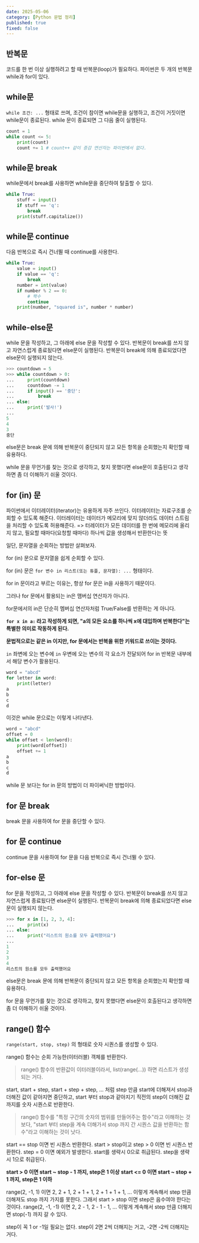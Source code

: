 ```yaml
---
date: 2025-05-06
category: [Python 문법 정리]
published: true
fixed: false
---
```


## 반복문
코드를 한 번 이상 실행하려고 할 때 반복문(loop)가 필요하다.
파이썬은 두 개의 반복문 while과 for이 있다.

## while문
`while 조건: ...` 형태로 쓰며, 조건이 참이면 while문을 실행하고, 조건이 거짓이면 while문이 종료된다.
while 문이 종료되면 그 다음 줄이 실행된다.

```python
count = 1
while count <= 5:
	print(count)
	count += 1 # count++ 같이 증감 연산자는 파이썬에서 없다.
```

## while문 break
while문에서 break를 사용하면 while문을 중단하여 탈출할 수 있다.

```python
while True:
	stuff = input()
	if stuff == 'q':
		break
	print(stuff.capitalize())
```

## while문 continue
다음 반복으로 즉시 건너뛸 때 continue를 사용한다.

```python
while True:
	value = input()
	if value == 'q':
		break
	number = int(value)
	if number % 2 == 0:
		# 짝수
		continue
	print(number, "squared is", number * number)
```

## while-else문
while 문을 작성하고, 그 아래에 else 문을 작성할 수 있다.
반복문이 break를 쓰지 않고 자연스럽게 종료됬다면 else문이 실행된다.
반복문이 break에 의해 종료되었다면 else문이 실행되지 않는다.

```python
>>> countdown = 5
>>> while countdown > 0:
...     print(countdown)
...     countdown -= 1
...     if input() == '중단':
...         break
... else:
...     print('발사!')
... 
5
4
3
중단
```

else문은 break 문에 의해 반복문이 중단되지 않고 모든 항목을 순회했는지 확인할 때 유용하다.

while 문을 무언가를 찾는 것으로 생각하고, 찾지 못했다면 else문이 호출된다고 생각하면 좀 더 이해하기 쉬울 것이다.

## for (in) 문
파이썬에서 이터레이터(iterator)는 유용하게 자주 쓰인다.
이터레이터는 자료구조를 순회할 수 있도록 해준다.
이터레이터는 데이터가 메모리에 맞지 않더라도 데이터 스트림을 처리할 수 있도록 허용해준다. => 터레이터가 모든 데이터를 한 번에 메모리에 올리지 않고, 필요할 때마다(요청할 때마다) 하나씩 값을 생성해서 반환한다는 뜻

일단, 문자열을 순회하는 방법만 살펴보자.

for (in) 문으로 문자열을 쉽게 순회할 수 있다.

for (in) 문은 `for 변수 in 리스트(또는 튜플, 문자열): ...` 형태이다.

for in 문이라고 부르는 이유는, 항상 for 문은 in을 사용하기 때문이다.

그러나 for 문에서 활용되는 in은 맴버십 연산자가 아니다.

for문에서의 in은 단순히 멤버십 연산자처럼 True/False를 반환하는 게 아니다.

**`for x in a:` 라고 작성하게 되면, "a의 모든 요소를 하나씩 x에 대입하며 반복한다"는 특별한 의미로 작동하게 된다.**

**문법적으로는 같은 in 이지만, for 문에서는 반복을 위한 키워드로 쓰이는 것이다.**

`in` 좌변에 오는 변수에 `in` 우변에 오는 변수의 각 요소가 전달되어 for in 반복문 내부에서 해당 변수가 활용된다.

```python
word = "abcd"
for letter in word:
	print(letter)
a
b
c
d
```

이것은 while 문으로는 이렇게 나타낸다.

```python
word = "abcd"
offset = 0
while offset < len(word):
	print(word[offset])
	offset += 1
a
b
c
d
```

while 문 보다는 for in 문의 방법이 더 파이써닉한 방법이다.

## for 문 break
break 문을 사용하여 for 문을 중단할 수 있다.

## for 문 continue
continue 문을 사용하여 for 문을 다음 반복으로 즉시 건너뛸 수 있다.

## for-else 문
for 문을 작성하고, 그 아래에 else 문을 작성할 수 있다.
반복문이 break를 쓰지 않고 자연스럽게 종료됬다면 else문이 실행된다.
반복문이 break에 의해 종료되었다면 else문이 실행되지 않는다.

```python
>>> for x in [1, 2, 3, 4]:
...     print(x)
... else:
...     print("리스트의 원소를 모두 출력했어요")
... 
1
2
3
4
리스트의 원소를 모두 출력했어요
```

else문은 break 문에 의해 반복문이 중단되지 않고 모든 항목을 순회했는지 확인할 때 유용하다.

for 문을 무언가를 찾는 것으로 생각하고, 찾지 못했다면 else문이 호출된다고 생각하면 좀 더 이해하기 쉬울 것이다.

## range() 함수
`range(start, stop, step)` 의 형태로 숫자 시퀀스를 생성할 수 있다.

range() 함수는 순회 가능한(이터러블) 객체를 반환한다.

> range() 함수의 반환값이 이터러블이라서, list(range(...)) 하면 리스트가 생성되는 거다.

start, start + step, start + step + step, ... 처럼 step 만큼 start에 더해져서 stop과 더해진 값이 같아지면 중단하고, start 부터 stop과 같아지기 직전의 step이 더해진 값 까지를 숫자 시퀀스로 반환한다.

> range() 함수를 "특정 구간의 숫자의 범위를 만들어주는 함수"라고 이해하는 것보다, "start 부터 step을 계속 더해가서 stop 까지 간 시퀀스 값을 반환하는 함수"라고 이해하는 것이 낫다.

start == stop 이면 빈 시퀀스 반환한다.
start > stop이고 step > 0 이면 빈 시퀀스 반환한다.
step = 0 이면 예외가 발생한다.
start를 생략시 0으로 취급된다.
step을 생략시 1으로 취급된다.

**start > 0 이면 start ~ stop - 1 까지, step은 1 이상**
**start <= 0 이면 start ~ stop + 1 까지, step은 1 이하**

range(2, -1, 1) 이면 2, 2 + 1, 2 + 1 + 1, 2 + 1 + 1 + 1, ... 이렇게 계속해서 step 만큼 더해져도 stop 까지 가지를 못한다.
그래서 start > stop 이면 step은 음수여야 한다는 것이다.
range(2, -1, -1) 이면 2, 2 - 1, 2 - 1 - 1, ... 이렇게 계속해서 step 만큼 더해지면 stop(-1) 까지 갈 수 있다.

step이 꼭 1 or -1일 필요는 없다.
step이 2면 2씩 더해지는 거고, -2면 -2씩 더해지는 거다.